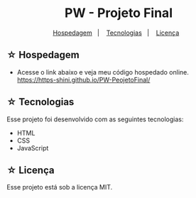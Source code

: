 # <h1 align="center">PW - Projeto Final</h1>

<p align="center">
  <a href="#-hospedagem">Hospedagem</a>&nbsp;&nbsp;&nbsp;|&nbsp;&nbsp;&nbsp;
  <a href="#-tecnologias">Tecnologias</a>&nbsp;&nbsp;&nbsp;|&nbsp;&nbsp;&nbsp;
  <a href="#-licença">Licença</a>&nbsp;&nbsp;&nbsp;
</p>

## ☆ Hospedagem

- Acesse o link abaixo e veja meu código hospedado online.<br>
https://https-shini.github.io/PW-PeojetoFinal/

## ☆ Tecnologias

Esse projeto foi desenvolvido com as seguintes tecnologias:
- HTML
- CSS
- JavaScript

## ☆ Licença

Esse projeto está sob a licença MIT.
